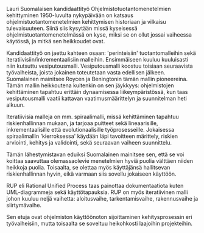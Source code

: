 Lauri Suomalaisen kandidaattityö Ohjelmistotuotantomenetelmien kehittyminen 1950-luvulta nykypäivään on katsaus ohjelmistuotantomenetelmien kehittymisen historiaan ja vilkaisu tulevaisuuteen. Siinä siis kysytään missä kyseisessä ohjelmistuotantomenetelmässä on kyse,
miksi se on ollut jossai vaiheessa käytössä, ja mitkä sen heikkoudet ovat.

Kandidaattityö on jaettu kahteen osaan: 'perinteisiin' tuotantomalleihin sekä iteratiivisiin/inkrementaalisiin malleihin. Ensimmäiseen kuuluu kuuluisasti niin kutsuttu vesiputousmalli. Vesiputousmalli 
koostuu toisiaan seuraavista työvaiheista, joista jokainen toteutetaan vasta edellisen jälkeen. Suomalainen mainitsee Roycen ja Beningtonin tämän mallin pioneereina. Tämän mallin
heikkoutena kuitenkin on sen jäykkyys: ohjelmistojen kehittäminen tapahtuu erittäin dynaamisessa liikeympäristössä, kun taas vesiputousmalli vaatii kattavan vaatimusmäärittelyn ja suunnitelman heti alkuun.

Iteratiivisia malleja on mm. spiraalimalli, missä kehittäminen tapahtuu riskienhallinnan mukaan, ja tarjoaa puitteet sekä lineaarisille, inkrementaalisille että evolutionaalisille työprosesseille. Jokaisessa spiraalimallin 'kierroksessa' käydään läpi tavoitteen märittely, riskien arviointi, kehitys ja validointi, sekä seuraavan vaiheen suunnittelu.

Tämän lähestymistavan eduiksi Suomalainen mainitsee sen, että se voi koittaa saavuttaa olemassaolevie menetelmien hyviä puolia välttäen niiden heikkoja puolia. Toisaalta, se olettaa myös käyttäjänsä hallitsevan riskienhallinnan hyvin, eikä varmaan siis sovellu jokaiseen käyttöön.

RUP eli Rational Unified Process taas painottaa dokumentaatiota kuten UML-diagrammeja sekä käyttötapauksia. RUP on myös iteratiivinen malli johon kuuluu neljä vaihetta: aloitusvaihe, tarkentamisvaihe, rakennusvaihe ja siirtymävaihe.

Sen etuja ovat ohjelmiston käyttöönoton sijoittaminen kehitysprosessin eri työvaiheisiin, mutta toisaalta se soveltuu heikohkosti laajoihin projekteihin.

